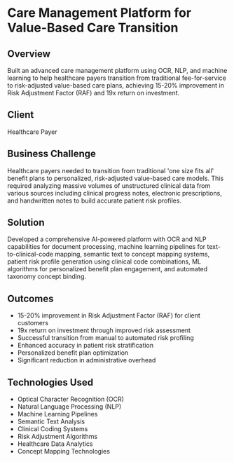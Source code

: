 # Care Management Platform for Value-Based Care Transition

## Overview
Built an advanced care management platform using OCR, NLP, and machine learning to help healthcare payers transition from traditional fee-for-service to risk-adjusted value-based care plans, achieving 15-20% improvement in Risk Adjustment Factor (RAF) and 19x return on investment.

## Client
Healthcare Payer

## Business Challenge
Healthcare payers needed to transition from traditional 'one size fits all' benefit plans to personalized, risk-adjusted value-based care models. This required analyzing massive volumes of unstructured clinical data from various sources including clinical progress notes, electronic prescriptions, and handwritten notes to build accurate patient risk profiles.

## Solution
Developed a comprehensive AI-powered platform with OCR and NLP capabilities for document processing, machine learning pipelines for text-to-clinical-code mapping, semantic text to concept mapping systems, patient risk profile generation using clinical code combinations, ML algorithms for personalized benefit plan engagement, and automated taxonomy concept binding.

## Outcomes
- 15-20% improvement in Risk Adjustment Factor (RAF) for client customers
- 19x return on investment through improved risk assessment
- Successful transition from manual to automated risk profiling
- Enhanced accuracy in patient risk stratification
- Personalized benefit plan optimization
- Significant reduction in administrative overhead

## Technologies Used
- Optical Character Recognition (OCR)
- Natural Language Processing (NLP)
- Machine Learning Pipelines
- Semantic Text Analysis
- Clinical Coding Systems
- Risk Adjustment Algorithms
- Healthcare Data Analytics
- Concept Mapping Technologies
